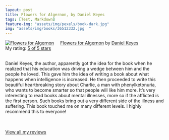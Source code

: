 ```yaml
---
layout: post
title: Flowers for Algernon, by Daniel Keyes             
tags: [Test, Markdown]
feature-img: "assets/img/pexels/book-dark.jpg"             
img: "assets/img/books/36512332.jpg  "
---
```

             
<a href= "https://www.goodreads.com/book/show/36512332-flowers-for-algernon" style= "float: left; padding-right: 20px"><img border="0" alt= "Flowers for Algernon" src= "https://images.gr-assets.com/books/1509493465m/36512332.jpg" /></a><a href="https://www.goodreads.com/book/show/36512332-flowers-for-algernon">Flowers for Algernon</a> by <a href="https://www.goodreads.com/author/show/11072.Daniel_Keyes">Daniel Keyes</a><br/> My rating: <a href="https://www.goodreads.com/review/show/2251302694"> 5 of 5 stars</a><br /><br />


Daniel Keyes, the author, apparently got the idea for the book when he realized that his education was driving a wedge between him and the people he loved. This gave him the idea of writing a book about what happens when intelligence is increased. He then proceeded to write this beautiful heartbreaking story about Charlie, a man with phenylketonuria, who wants to become smarter so that people will like him more. It’s very interesting to read books about mental illnesses, more so if the afflicted is the first person. Such books bring out a very different side of the illness and suffering. This book touched me on many different levels. I highly recommend this to everyone!

<br/><br/><a href="https://www.goodreads.com/review/list/16616412-nandita-damaraju">View all my reviews</a>